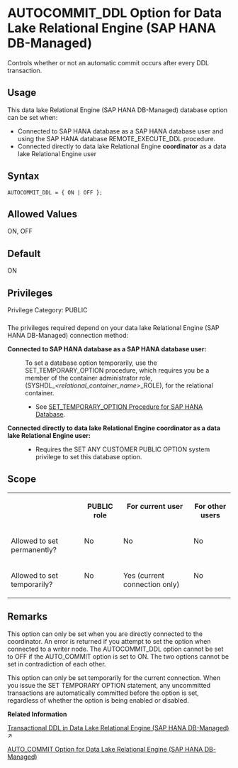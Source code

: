 <!-- loio9e5f62ee0d9149c59b4513d19627b8ce -->

# AUTOCOMMIT\_DDL Option for Data Lake Relational Engine \(SAP HANA DB-Managed\)

Controls whether or not an automatic commit occurs after every DDL transaction.



<a name="loio9e5f62ee0d9149c59b4513d19627b8ce__section_dzz_4jj_kyb"/>

## Usage

This data lake Relational Engine \(SAP HANA DB-Managed\) database option can be set when:

-   Connected to SAP HANA database as a SAP HANA database user and using the SAP HANA database REMOTE\_EXECUTE\_DDL procedure.
-   Connected directly to data lake Relational Engine **coordinator** as a data lake Relational Engine user



<a name="loio9e5f62ee0d9149c59b4513d19627b8ce__section_vh2_ydk_kxb"/>

## Syntax

```
AUTOCOMMIT_DDL = { ON | OFF };
```



<a name="loio9e5f62ee0d9149c59b4513d19627b8ce__section_hxr_ydk_kxb"/>

## Allowed Values

ON, OFF



<a name="loio9e5f62ee0d9149c59b4513d19627b8ce__section_wdg_zdk_kxb"/>

## Default

ON



<a name="loio9e5f62ee0d9149c59b4513d19627b8ce__section_shs_zdk_kxb"/>

## Privileges

Privilege Category: PUBLIC



### 

The privileges required depend on your data lake Relational Engine \(SAP HANA DB-Managed\) connection method:


<dl>
<dt><b>

Connected to SAP HANA database as a SAP HANA database user:

</b></dt>
<dd>

To set a database option temporarily, use the SET\_TEMPORARY\_OPTION procedure, which requires you be a member of the container administrator role, \(SYSHDL\_*<relational\_container\_name\>*\_ROLE\), for the relational container.

-   See [SET\_TEMPORARY\_OPTION Procedure for SAP HANA Database](../080-sap-hana-database-for-data-lake-relational-engine/set-temporary-option-procedure-for-sap-hana-database-abcd703.md).




</dd><dt><b>

Connected directly to data lake Relational Engine **coordinator** as a data lake Relational Engine user:

</b></dt>
<dd>

-   Requires the SET ANY CUSTOMER PUBLIC OPTION system privilege to set this database option.



</dd>
</dl>



<a name="loio9e5f62ee0d9149c59b4513d19627b8ce__section_k1j_12k_kxb"/>

## Scope


<table>
<tr>
<th valign="top">

 

</th>
<th valign="top">

PUBLIC role

</th>
<th valign="top">

For current user

</th>
<th valign="top">

For other users

</th>
</tr>
<tr>
<td valign="top">

Allowed to set permanently?

</td>
<td valign="top">

No

</td>
<td valign="top">

No

</td>
<td valign="top">

No

</td>
</tr>
<tr>
<td valign="top">

Allowed to set temporarily?

</td>
<td valign="top">

No

</td>
<td valign="top">

Yes \(current connection only\)

</td>
<td valign="top">

No

</td>
</tr>
</table>



<a name="loio9e5f62ee0d9149c59b4513d19627b8ce__section_vkv_12k_kxb"/>

## Remarks

This option can only be set when you are directly connected to the coordinator. An error is returned if you attempt to set the option when connected to a writer node. The AUTOCOMMIT\_DDL option cannot be set to OFF if the AUTO\_COMMIT option is set to ON. The two options cannot be set in contradiction of each other.

This option can only be set temporarily for the current connection. When you issue the SET TEMPORARY OPTION statement, any uncommitted transactions are automatically committed before the option is set, regardless of whether the option is being enabled or disabled.

**Related Information**  


[Transactional DDL in Data Lake Relational Engine (SAP HANA DB-Managed)](https://help.sap.com/viewer/9220e7fec0fe4503b5c5a6e21d584e63/2023_4_QRC/en-US/b2cc85f7c63242aca62bf0ee446b6524.html "Transactional DDL lets you execute an arbitrary number of DDL statements as a single transaction and then decide whether to commit or roll back the transaction as a whole.") :arrow_upper_right:

[AUTO\_COMMIT Option for Data Lake Relational Engine \(SAP HANA DB-Managed\)](auto-commit-option-for-data-lake-relational-engine-sap-hana-db-managed-cf5e812.md "Causes an automatic commit after every DML request.")

